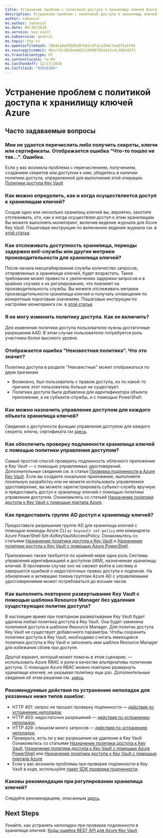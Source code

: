 ```yaml
---
title: Устранение проблем с политикой доступа к хранилищу ключей Azure
description: Устранение проблем с политикой доступа к хранилищу ключей Azure
author: sebansal
ms.author: sebansal
ms.date: 08/10/2020
ms.service: key-vault
ms.subservice: general
ms.topic: how-to
ms.openlocfilehash: 78b42a8ad3685d07b61c4faca384c7ee8f5a5f94
ms.sourcegitcommit: 86acfdc2020e44d121d498f0b1013c4c3903d3f3
ms.translationtype: HT
ms.contentlocale: ru-RU
ms.lasthandoff: 12/17/2020
ms.locfileid: "97616394"
---
```

# <a name="troubleshooting-azure-key-vault-access-policy-issues"></a>Устранение проблем с политикой доступа к хранилищу ключей Azure

## <a name="frequently-asked-questions"></a>Часто задаваемые вопросы

### <a name="i-am-not-able-to-list-or-get-secretskeyscertificate-i-am-seeing-something-went-wrong-error"></a>Мне не удается перечислить либо получить секреты, ключи или сертификаты. Отображается ошибка "Что-то пошло не так…". Ошибка.
Если у вас возникла проблема с перечислением, получением, созданием секретов или доступом к ним, убедитесь в наличии политики доступа, определенной для выполнения этой операции. [Политики доступа Key Vault](https://docs.microsoft.com/azure/key-vault/general/group-permissions-for-apps)

### <a name="how-can-i-identify-how-and-when-key-vaults-are-accessed"></a>Как можно определить, как и когда осуществляется доступ к хранилищам ключей?

Создав одно или несколько хранилищ ключей вы, вероятно, захотите отслеживать, кто, как и когда осуществлял доступ к этим хранилищам. Вы можете выполнять мониторинг, включив ведение журнала для Azure Key Vault. Пошаговые инструкции по включению ведения журнала см. в [этой статье](./logging.md).

### <a name="how-can-i-monitor-vault-availability-service-latency-periods-or-other-performance-metrics-for-key-vault"></a>Как отслеживать доступность хранилища, периоды задержки веб-службы или другие метрики производительности для хранилища ключей?

После начала масштабирования службы количество запросов, отправленных в хранилище ключей, будет возрастать. Такое требование может привести к увеличению задержки запросов и в крайних случаях к их регулированию, что повлияет на производительность службы. Вы можете отслеживать метрики производительности хранилища ключей и получать оповещения по конкретным пороговым значениям. Пошаговые инструкции по настройке мониторинга см. в [этой статье](./alert.md).

### <a name="i-am-not-able-to-modify-access-policy-how-can-it-be-enabled"></a>Я не могу изменить политику доступа. Как ее включить?
Для изменения политики доступа пользователю нужны достаточные разрешения AAD. В этом случае пользователю потребуется роль участника более высокого уровня.

### <a name="i-am-seeing-unkwown-policy-error-what-does-that-mean"></a>Отображается ошибка "Неизвестная политика". Что это значит?
Политика доступа в разделе "Неизвестные" может отображаться по двум причинам:
* Возможно, был пользователь с правом доступа, но по какой-то причине этот пользователь больше не существует.
* Политика доступа была добавлена для идентификатора объекта приложения, а не субъекта-службы, и с помощью PowerShell.

### <a name="how-can-i-assign-access-control-per-key-vault-object"></a>Как можно назначить управление доступом для каждого объекта хранилища ключей? 

Сведения о доступности функции управления доступом для каждого секрета, ключа, сертификата см [здесь](https://feedback.azure.com/forums/906355-azure-key-vault/suggestions/32213176-per-secret-key-certificate-access-control).

### <a name="how-can-i-provide-key-vault-authenticate-using-access-control-policy"></a>Как обеспечить проверку подлинности хранилища ключей с помощью политики управления доступом?

Самый простой способ проверить подлинность облачного приложения в Key Vault — с помощью управляемых удостоверений. Дополнительные сведения см. в статье [Проверка подлинности в Azure Key Vault](authentication.md).
Если вы создаете локальное приложение, выполняете локальную разработку или не можете использовать управляемое удостоверение, вы можете зарегистрировать субъект-службу вручную и предоставить доступ к хранилищу ключей с помощью политики управления доступом. Ознакомьтесь со статьей [Назначение политики доступа к Key Vault с помощью портала Azure](assign-access-policy-portal.md).

### <a name="how-can-i-give-the-ad-group-access-to-the-key-vault"></a>Как предоставить группе AD доступ к хранилищу ключей?

Предоставьте разрешения группе AD для хранилища ключей с помощью команды Azure CLI `az keyvault set-policy` или командлета Azure PowerShell Set-AzKeyVaultAccessPolicy. Ознакомьтесь со статьями [Назначение политики доступа к Key Vault](assign-access-policy-cli.md) и [Назначение политики доступа к Key Vault с помощью Azure PowerShell](assign-access-policy-powershell.md).

Приложению также требуется по крайней мере одна роль Системы управления идентификацией и доступом (IAM), назначенная хранилищу ключей. В противном случае оно не сможет войти в систему и завершится ошибкой о недостаточных правах доступа к подписке. На обновление и активацию токена группам Azure AD с управляемыми удостоверениями может потребоваться до восьми часов.

### <a name="how-can-i-redeploy-key-vault-with-arm-template-without-deleting-existing-access-policies"></a>Как выполнить повторное развертывание Key Vault с помощью шаблона Resource Manager без удаления существующих политик доступа?

В настоящее время при повторном развертывании Key Vault будет удалена любая политика доступа в Key Vault. Она будет заменена политикой доступа в шаблоне Resource Manager. Для политик доступа Key Vault не существует добавочного параметра. Чтобы сохранить политики доступа в Key Vault, необходимо считать имеющиеся политики доступа в Key Vault и заполнить ими шаблон Resource Manager для избежания сбоев при доступе.

Другой вариант, который может помочь в этом сценарии, — использовать Azure RBAC и роли в качестве альтернативы политикам доступа. С помощью Azure RBAC можно повторно развернуть хранилище ключей, не указывая политику еще раз. Дополнительные сведения об этом решении см. [здесь](./rbac-guide.md).

### <a name="recommended-troubleshooting-steps-for-following-error-types"></a>Рекомендуемые действия по устранению неполадок для указанных ниже типов ошибок:

* HTTP 401: запрос не прошел проверку подлинности — [действия по устранению неполадок](rest-error-codes.md#http-401-unauthenticated-request);
* HTTP 403: недостаточно разрешений — [действия по устранению неполадок](rest-error-codes.md#http-403-insufficient-permissions);
* HTTP 429: слишком много запросов — [действия по устранению неполадок](rest-error-codes.md#http-429-too-many-requests).
* Проверьте, есть ли у вас разрешение на удаление в Key Vault Ознакомьтесь со статьями [Назначение политики доступа к Key Vault](assign-access-policy-cli.md), [Назначение политики доступа к Key Vault с помощью Azure PowerShell](assign-access-policy-powershell.md) или [Назначение политики доступа к Key Vault с помощью портала Azure](assign-access-policy-portal.md).
* Если у вас возникли проблемы при проверке подлинности в Key Vault в коде, используйте [пакет SDK проверки подлинности](https://azure.github.io/azure-sdk/posts/2020-02-25/defaultazurecredentials.html).

### <a name="what-are-the-best-practices-i-should-implement-when-key-vault-is-getting-throttled"></a>Каковы рекомендации при регулировании хранилища ключей?
Следуйте рекомендациям, описанным [здесь](overview-throttling.md#how-to-throttle-your-app-in-response-to-service-limits).

## <a name="next-steps"></a>Next Steps

Узнайте, как устранять неполадки при проверке подлинности в хранилище ключей. [Коды ошибок REST API для Azure Key Vault](rest-error-codes.md)
